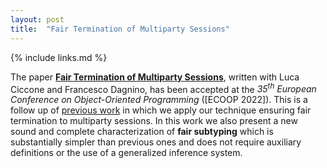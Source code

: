 ```yaml
---
layout: post
title:  "Fair Termination of Multiparty Sessions"
---
```


{% include links.md %}

The paper [**Fair Termination of Multiparty
Sessions**](publications.html#CicconeDagninoPadovani22), written
with Luca Ciccone and Francesco Dagnino, has been accepted at the
*35<sup>th</sup> European Conference on Object-Oriented Programming*
([ECOOP 2022]). This is a follow up of [previous
work](publications.html#CicconePadovani22) in which we apply our
technique ensuring fair termination to multiparty sessions. In this
work we also present a new sound and complete characterization of
**fair subtyping** which is substantially simpler than previous ones
and does not require auxiliary definitions or the use of a
generalized inference system.
